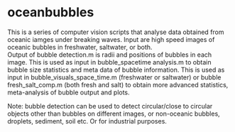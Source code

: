 # oceanbubbles
This is a series of computer vision scripts that analyse data obtained from oceanic iamges under breaking waves. 
Input are high speed images of oceanic bubbles in freshwater, saltwater, or both.  
Output of bubble detection.m is radii and positions of bubbles in each image.
This is used as input in bubble_spacetime analysis.m to obtain bubble size statistics and meta data of bubble information.
This is used as input in bubble_visuals_space_time.m (freshwater or saltwater) or bubble fresh_salt_comp.m (both fresh and salt) to obtain more advanced statistics, meta-analysis of bubble output and plots. 

Note: bubble detection can be used to detect circular/close to circular objects other than bubbles on different images, or non-oceanic bubbles, droplets, sediment, soil etc. 
Or for industrial purposes.

